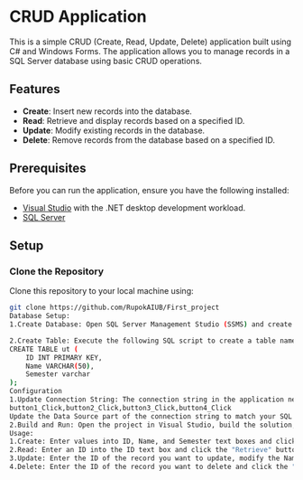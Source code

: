 # CRUD Application

This is a simple CRUD (Create, Read, Update, Delete) application built using C# and Windows Forms. The application allows you to manage records in a SQL Server database using basic CRUD operations. 

## Features

- **Create**: Insert new records into the database.
- **Read**: Retrieve and display records based on a specified ID.
- **Update**: Modify existing records in the database.
- **Delete**: Remove records from the database based on a specified ID.

## Prerequisites

Before you can run the application, ensure you have the following installed:

- [Visual Studio](https://visualstudio.microsoft.com/) with the .NET desktop development workload.
- [SQL Server](https://www.microsoft.com/en-us/sql-server/sql-server-downloads) 

## Setup

### Clone the Repository

Clone this repository to your local machine using:

```bash
git clone https://github.com/RupokAIUB/First_project
Database Setup:
1.Create Database: Open SQL Server Management Studio (SSMS) and create a new database named CRUDform.

2.Create Table: Execute the following SQL script to create a table named ut in the CRUDform database:
CREATE TABLE ut (
    ID INT PRIMARY KEY,
    Name VARCHAR(50),
    Semester varchar
);
Configuration
1.Update Connection String: The connection string in the application needs to be updated to match your SQL Server instance. Open the Form1.cs file and modify the connection string in the following methods:
button1_Click,button2_Click,button3_Click,button4_Click
Update the Data Source part of the connection string to match your SQL Server instance name.
2.Build and Run: Open the project in Visual Studio, build the solution, and run the application.
Usage:
1.Create: Enter values into ID, Name, and Semester text boxes and click the "Insert" button to add a new record to the database.
2.Read: Enter an ID into the ID text box and click the "Retrieve" button to fetch and display the record in the DataGridView.
3.Update: Enter the ID of the record you want to update, modify the Name and Semester values, and click the "Update" button.
4.Delete: Enter the ID of the record you want to delete and click the "Delete" button.

